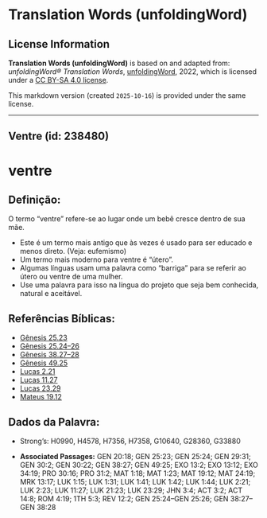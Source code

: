 # Translation Words (unfoldingWord)

## License Information

**Translation Words (unfoldingWord)** is based on and adapted from: _unfoldingWord® Translation Words_, [unfoldingWord](https://unfoldingword.org/utw), 2022, which is licensed under a [CC BY-SA 4.0 license](https://creativecommons.org/licenses/by-sa/4.0/legalcode.en).

This markdown version (created `2025-10-16`) is provided under the same license.



--------------------------------

## Ventre (id: 238480)

ventre
======

Definição:
----------

O termo “ventre” refere\-se ao lugar onde um bebê cresce dentro de sua mãe.

* Este é um termo mais antigo que às vezes é usado para ser educado e menos direto. (Veja: eufemismo)
* Um termo mais moderno para ventre é “útero”.
* Algumas línguas usam uma palavra como “barriga” para se referir ao útero ou ventre de uma mulher.
* Use uma palavra para isso na língua do projeto que seja bem conhecida, natural e aceitável.

Referências Bíblicas:
---------------------

* [Gênesis 25\.23](https://ref.ly/Gen25:23)
* [Gênesis 25\.24–26](https://ref.ly/Gen25:24-Gen25:26)
* [Gênesis 38\.27–28](https://ref.ly/Gen38:27-Gen38:28)
* [Gênesis 49\.25](https://ref.ly/Gen49:25)
* [Lucas 2\.21](https://ref.ly/Luke2:21)
* [Lucas 11\.27](https://ref.ly/Luke11:27)
* [Lucas 23\.29](https://ref.ly/Luke23:29)
* [Mateus 19\.12](https://ref.ly/Matt19:12)

Dados da Palavra:
-----------------

* Strong’s: H0990, H4578, H7356, H7358, G10640, G28360, G33880

* **Associated Passages:** GEN 20:18; GEN 25:23; GEN 25:24; GEN 29:31; GEN 30:2; GEN 30:22; GEN 38:27; GEN 49:25; EXO 13:2; EXO 13:12; EXO 34:19; PRO 30:16; PRO 31:2; MAT 1:18; MAT 1:23; MAT 19:12; MAT 24:19; MRK 13:17; LUK 1:15; LUK 1:31; LUK 1:41; LUK 1:42; LUK 1:44; LUK 2:21; LUK 2:23; LUK 11:27; LUK 21:23; LUK 23:29; JHN 3:4; ACT 3:2; ACT 14:8; ROM 4:19; 1TH 5:3; REV 12:2; GEN 25:24–GEN 25:26; GEN 38:27–GEN 38:28

